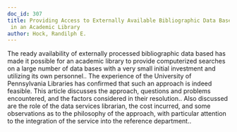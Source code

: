 ```yaml
---
doc_id: 307
title: Providing Access to Externally Available Bibliographic Data Bases 
 in an Academic Library
author: Hock, Randilph E.
---
```


The ready availability of externally processed bibliographic data based has 
made it possible for an academic library to provide computerized searches on a
large number of data bases with a very small initial investment and utilizing 
its own personnel.. The experience of the University of Pennsylvania Libraries 
has confirmed that such an approach is indeed feasible. This article discusses 
the approach, questions and problems encountered, and the factors considered in
their resolution.. Also discussed are the role of the data services librarian, 
the cost incurred, and some observations as to the philosophy of the approach, 
with particular attention to the integration of the service into the reference 
department..